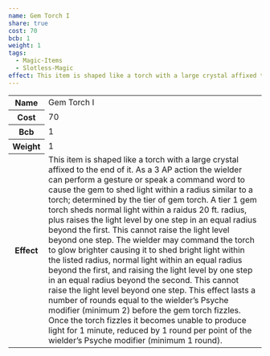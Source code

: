 ```yaml
---
name: Gem Torch I
share: true
cost: 70
bcb: 1
weight: 1
tags:
  - Magic-Items
  - Slotless-Magic
effect: This item is shaped like a torch with a large crystal affixed to the end of it. As a 3 AP action the wielder can perform a gesture or speak a command word to cause the gem to shed light within a radius similar to a torch; determined by the tier of gem torch. A tier 1 gem torch sheds normal light within a raidus 20 ft. radius, plus raises the light level by one step in an equal radius beyond the first. This cannot raise the light level beyond one step.  The wielder may command the torch to glow brighter causing it to shed bright light within the listed radius, normal light within an equal radius beyond the first, and raising the light level by one step in an equal radius beyond the second. This cannot raise the light level beyond one step. This effect lasts a number of rounds equal to the wielder’s Psyche modifier (minimum 2) before the gem torch fizzles. Once the torch fizzles it becomes unable to produce light for 1 minute, reduced by 1 round per point of the wielder’s Psyche modifier (minimum 1 round).
---
```


<p><span style="overflow-x: auto;"><table><tbody><tr><th>Name</th><td>Gem Torch I</td></tr><tr><th>Cost</th><td>70</td></tr><tr><th>Bcb</th><td>1</td></tr><tr><th>Weight</th><td>1</td></tr><tr><th>Effect</th><td>This item is shaped like a torch with a large crystal affixed to the end of it. As a 3 AP action the wielder can perform a gesture or speak a command word to cause the gem to shed light within a radius similar to a torch; determined by the tier of gem torch. A tier 1 gem torch sheds normal light within a raidus 20 ft. radius, plus raises the light level by one step in an equal radius beyond the first. This cannot raise the light level beyond one step.  The wielder may command the torch to glow brighter causing it to shed bright light within the listed radius, normal light within an equal radius beyond the first, and raising the light level by one step in an equal radius beyond the second. This cannot raise the light level beyond one step. This effect lasts a number of rounds equal to the wielder’s Psyche modifier (minimum 2) before the gem torch fizzles. Once the torch fizzles it becomes unable to produce light for 1 minute, reduced by 1 round per point of the wielder’s Psyche modifier (minimum 1 round).</td></tr></tbody></table></span></p>